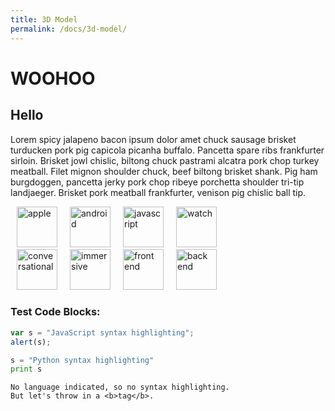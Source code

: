 ```yaml
---
title: 3D Model
permalink: /docs/3d-model/
---
```


# WOOHOO

## Hello

Lorem spicy jalapeno bacon ipsum dolor amet chuck sausage brisket turducken pork pig capicola picanha buffalo. Pancetta spare ribs frankfurter sirloin. Brisket jowl chislic, biltong chuck pastrami alcatra pork chop turkey meatball. Filet mignon shoulder chuck, beef biltong brisket shank. Pig ham burgdoggen, pancetta jerky pork chop ribeye porchetta shoulder tri-tip landjaeger. Brisket pork meatball frankfurter, venison pig chislic ball tip.

<img align="left" src="../assets/apple-black.png" alt="apple" title="apple" width="65" hspace="10"/>
<img align="left" src="../assets/android-black.png" alt="android" title="android" width="65" hspace="10"/>
<img align="left" src="../assets/js-black.png" alt="javascript" title="javascript" width="65" hspace="10"/>
<img align="left" src="../assets/watch-black.png" alt="watch" title="watch" width="65" hspace="10"/>
<br/><br/><br/><br/>
<img align="left" src="../assets/chat-black.png" alt="conversational" title="conversational" width="65" hspace="10"/>
<img align="left" src="../assets/ar-black.png" alt="immersive" title="immersive" width="65" hspace="10"/>
<img align="left" src="../assets/fe-black.png" alt="front end" title="front end" width="65" hspace="10"/>
<img align="left" src="../assets/be-black.png" alt="back end" title="back end" width="65" hspace="10"/>
<br/><br/><br/><br/>

### Test Code Blocks:

```javascript
var s = "JavaScript syntax highlighting";
alert(s);
```

```python
s = "Python syntax highlighting"
print s
```

```
No language indicated, so no syntax highlighting.
But let's throw in a <b>tag</b>.
```
